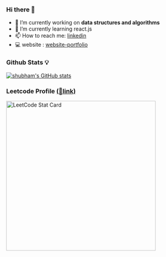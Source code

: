 ### Hi there 👋


- 🔭 I’m currently working on **data structures and algorithms**
- 🌱 I’m currently learning react.js
- 📫 How to reach me: [linkedin](https://www.linkedin.com/in/shubhamaw/)
- 💻 website : [website-portfolio](https://shubhamaw.me)
### Github Stats 💡
[![shubham's GitHub stats](https://github-readme-stats.vercel.app/api?username=shubhamAW&theme=dark)](https://github.com/anuraghazra/github-readme-stats)

### Leetcode Profile [(🔗link)](https://leetcode.com/waykarshubham/)

<a href="https://github.com/KnlnKS/leetcode-stats">
  <img alt="LeetCode Stat Card" src="https://apu5rh8gxk.execute-api.us-east-1.amazonaws.com/default/leetcode-stats?username=waykarshubham&theme=dark" width="400" &theme="dark"/>
</a>
